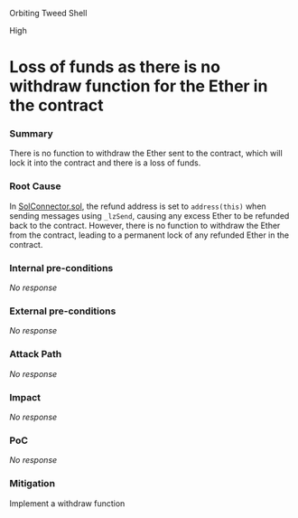 Orbiting Tweed Shell

High

# Loss of funds as there is no withdraw function for the Ether in the contract

### Summary

There is no function to withdraw the Ether sent to the contract, which will lock it into the contract and there is a loss of funds. 

### Root Cause

In [SolConnector.sol](https://github.com/sherlock-audit/2024-09-orderly-network-solana-contract/blob/02396b61f6e77008d8d24c8b84f65644b20f445e/sol-cc/contracts/SolConnector.sol#L19), the refund address is set to `address(this)` when sending messages using `_lzSend`, causing any excess Ether to be refunded back to the contract. However, there is no function to withdraw the Ether from the contract, leading to a permanent lock of any refunded Ether in the contract.

### Internal pre-conditions

_No response_

### External pre-conditions

_No response_

### Attack Path

_No response_

### Impact

_No response_

### PoC

_No response_

### Mitigation

Implement a withdraw function 